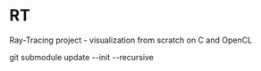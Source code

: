 # RT
Ray-Tracing project - visualization from scratch on C and OpenCL


git submodule update --init --recursive

